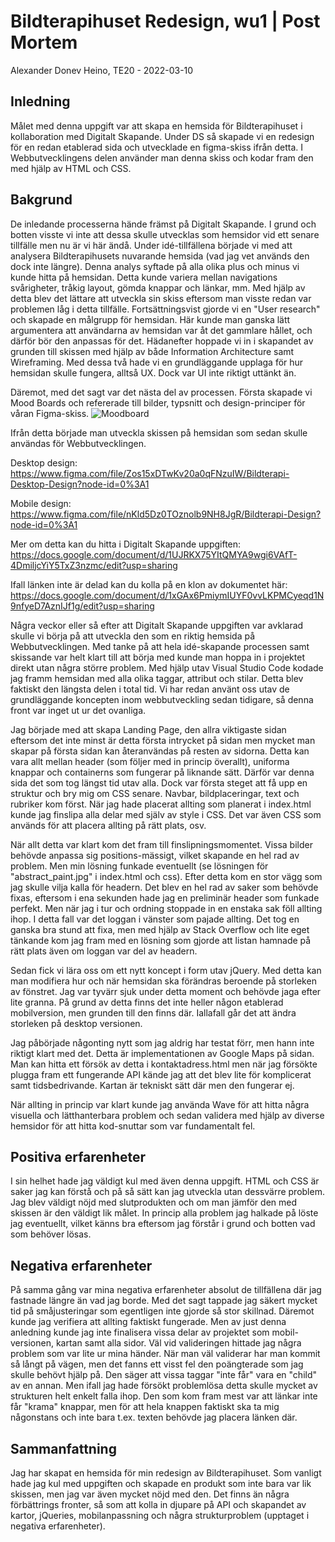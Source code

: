 # Bildterapihuset Redesign, wu1  | Post Mortem 

Alexander Donev Heino, TE20 - 2022-03-10

## Inledning
Målet med denna uppgift var att skapa en hemsida för Bildterapihuset i kollaboration med Digitalt Skapande. Under DS så skapade vi en redesign för en redan etablerad sida och utvecklade en figma-skiss ifrån detta. I Webbutvecklingens delen använder man denna skiss och kodar fram den med hjälp av HTML och CSS.

## Bakgrund
De inledande processerna hände främst på Digitalt Skapande. I grund och botten visste vi inte att dessa skulle utvecklas som hemsidor vid ett senare tillfälle men nu är vi här ändå. Under idé-tillfällena började vi med att analysera Bildterapihusets nuvarande hemsida (vad jag vet används den dock inte längre). Denna analys syftade på alla olika plus och minus vi kunde hitta på hemsidan. Detta kunde variera mellan navigations svårigheter, tråkig layout, gömda knappar och länkar, mm. Med hjälp av detta blev det lättare att utveckla sin skiss eftersom man visste redan var problemen låg i detta tillfälle. Fortsättningsvist gjorde vi en "User research" och skapade en målgrupp för hemsidan. Här kunde man ganska lätt argumentera att användarna av hemsidan var åt det gammlare hållet, och därför bör den anpassas för det. Hädanefter hoppade vi in i skapandet av grunden till skissen med hjälp av både Information Architecture samt Wireframing. Med dessa två hade vi en grundläggande upplaga för hur hemsidan skulle fungera, alltså UX. Dock var UI inte riktigt uttänkt än. 

Däremot, med det sagt var det nästa del av processen. Första skapade vi Mood Boards och refererade till bilder, typsnitt och design-principer för våran Figma-skiss.
![Moodboard](/assets/images/moodboard.png)

Ifrån detta började man utveckla skissen på hemsidan som sedan skulle användas för Webbutvecklingen.

Desktop design: https://www.figma.com/file/Zos15xDTwKv20a0qFNzuIW/Bildterapi-Desktop-Design?node-id=0%3A1

Mobile design: https://www.figma.com/file/nKld5Dz0TOznolb9NH8JgR/Bildterapi-Design?node-id=0%3A1

Mer om detta kan du hitta i Digitalt Skapande uppgiften: https://docs.google.com/document/d/1UJRKX75YItQMYA9wgi6VAfT-4DmiljcYiY5TxZ3nzmc/edit?usp=sharing

Ifall länken inte är delad kan du kolla på en klon av dokumentet här: https://docs.google.com/document/d/1xGAx6PmiymIUYF0vvLKPMCyeqd1N9nfyeD7AznIJf1g/edit?usp=sharing

Några veckor eller så efter att Digitalt Skapande uppgiften var avklarad skulle vi börja på att utveckla den som en riktig hemsida på Webbutvecklingen. Med tanke på att hela idé-skapande processen samt skissande var helt klart till att börja med kunde man hoppa in i projektet direkt utan några större problem. Med hjälp utav Visual Studio Code kodade jag framm hemsidan med alla olika taggar, attribut och stilar. Detta blev faktiskt den längsta delen i total tid. Vi har redan använt oss utav de grundläggande koncepten inom webbutveckling sedan tidigare, så denna front var inget ut ur det ovanliga. 

Jag började med att skapa Landing Page, den allra viktigaste sidan eftersom det inte minst är detta första intrycket på sidan men mycket man skapar på första sidan kan återanvändas på resten av sidorna. Detta kan vara allt mellan header (som följer med in princip överallt), uniforma knappar och containerns som fungerar på liknande sätt. Därför var denna sida det som tog längst tid utav alla. Dock var första steget att få upp en struktur och bry mig om CSS senare. Navbar, bildplaceringar, text och rubriker kom först. När jag hade placerat allting som planerat i index.html kunde jag finslipa alla delar med själv av style i CSS. Det var även CSS som används för att placera allting på rätt plats, osv.

När allt detta var klart kom det fram till finslipningsmomentet. Vissa bilder behövde anpassa sig positions-mässigt, vilket skapande en hel rad av problem. Men min lösning funkade eventuellt (se lösningen för "abstract_paint.jpg" i index.html och css). Efter detta kom en stor vägg som jag skulle vilja kalla för headern. Det blev en hel rad av saker som behövde fixas, eftersom i ena sekunden hade jag en preliminär header som funkade perfekt. Men när jag i tur och ordning stoppade in en enstaka sak föll allting ihop. I detta fall var det loggan i vänster som pajade allting. Det tog en ganska bra stund att fixa, men med hjälp av Stack Overflow och lite eget tänkande kom jag fram med en lösning som gjorde att listan hamnade på rätt plats även om loggan var del av headern.

Sedan fick vi lära oss om ett nytt koncept i form utav jQuery. Med detta kan man modifiera hur och när hemsidan ska förändras beroende på storleken av fönstret. Jag var tyvärr sjuk under detta moment och behövde jaga efter lite granna. På grund av detta finns det inte heller någon etablerad mobilversion, men grunden till den finns där. Iallafall går det att ändra storleken på desktop versionen.

Jag påbörjade någonting nytt som jag aldrig har testat förr, men hann inte riktigt klart med det. Detta är implementationen av Google Maps på sidan. Man kan hitta ett försök av detta i kontaktadress.html men när jag försökte plugga fram ett fungerande API kände jag att det blev lite för komplicerat samt tidsbedrivande. Kartan är tekniskt sätt där men den fungerar ej.

När allting in princip var klart kunde jag använda Wave för att hitta några visuella och lätthanterbara problem och sedan validera med hjälp av diverse hemsidor för att hitta kod-snuttar som var fundamentalt fel.

## Positiva erfarenheter
I sin helhet hade jag väldigt kul med även denna uppgift. HTML och CSS är saker jag kan förstå och på så sätt kan jag utveckla utan dessvärre problem. Jag blev väldigt nöjd med slutprodukten och om man jämför den med skissen är den väldigt lik målet. In princip alla problem jag halkade på löste jag eventuellt, vilket känns bra eftersom jag förstår i grund och botten vad som behöver lösas.

## Negativa erfarenheter
På samma gång var mina negativa erfarenheter absolut de tillfällena där jag fastnade längre än vad jag borde. Med det sagt tappade jag säkert mycket tid på småjusteringar som egentligen inte gjorde så stor skillnad. Däremot kunde jag verifiera att allting faktiskt fungerade. Men av just denna anledning kunde jag inte finalisera vissa delar av projektet som mobil-versionen, kartan samt alla sidor. Väl vid valideringen hittade jag några problem som var lite ur mina händer. När man väl validerar har man kommit så långt på vägen, men det fanns ett visst fel den poängterade som jag skulle behövt hjälp på. Den säger att vissa taggar "inte får" vara en "child" av en annan. Men ifall jag hade försökt problemlösa detta skulle mycket av strukturen helt enkelt falla ihop. Den som kom fram mest var att länkar inte får "krama" knappar, men för att hela knappen faktiskt ska ta mig någonstans och inte bara t.ex. texten behövde jag placera länken där. 

## Sammanfattning
Jag har skapat en hemsida för min redesign av Bildterapihuset. Som vanligt hade jag kul med uppgiften och skapade en produkt som inte bara var lik skissen, men jag var även mycket nöjd med den. Det finns än några förbättrings fronter, så som att kolla in djupare på API och skapandet av kartor, jQueries, mobilanpassning och några strukturproblem (upptaget i negativa erfarenheter).

